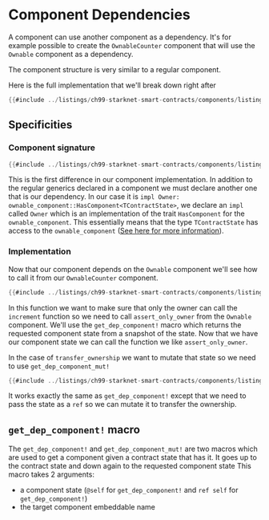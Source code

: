 # Component Dependencies

A component can use another component as a dependency. It's for example possible to create
the `OwnableCounter` component that will use the `Ownable` component as a dependency.

The component structure is very similar to a regular component.

Here is the full implementation that we'll break down right after

```rust
{{#include ../listings/ch99-starknet-smart-contracts/components/listing_01_component_dep/src/counter.cairo:full}}
```

## Specificities

### Component signature

```rust
{{#include ../listings/ch99-starknet-smart-contracts/components/listing_01_component_dep/src/counter.cairo:component_signature}}
```

This is the first difference in our component implementation. In addition to the
regular generics declared in a component we must declare another one that is our
dependency. In our case it is `impl Owner: ownable_component::HasComponent<TContractState>`,
we declare an `impl` called `Owner` which is an implementation of the trait `HasComponent`
for the `ownable_component`. This essentially means that the type `TContractState` has access
to the `ownable_component` ([See here for more information](./ch99-01-05-01-components-under-the-hood.md#a-primer-on-embeddable-impls)).

### Implementation

Now that our component depends on the `Ownable` component we'll see how to call it from our `OwnableCounter` component.

```rust
{{#include ../listings/ch99-starknet-smart-contracts/components/listing_01_component_dep/src/counter.cairo:increment}}
```

In this function we want to make sure that only the owner can call the `increment` function so we need to call
`assert_only_owner` from the `Ownable` component. We'll use the `get_dep_component!` macro which returns the
requested component state from a snapshot of the state. Now that we have our component state we can call
the function we like `assert_only_owner`.

In the case of `transfer_ownership` we want to mutate that state so we need to use `get_dep_component_mut!`

```rust
{{#include ../listings/ch99-starknet-smart-contracts/components/listing_01_component_dep/src/counter.cairo:transfer_ownership}}
```

It works exactly the same as `get_dep_component!` except that we need to pass the state as a `ref` so we can
mutate it to transfer the ownership.

## `get_dep_component!` macro

The `get_dep_component!` and `get_dep_component_mut!` are two macros which are
used to get a component given a contract state that has it. It goes up to the
contract state and down again to the requested component state
This macro takes 2 arguments:

- a component state (`@self` for `get_dep_component!` and `ref self` for `get_dep_component!`)
- the target component embeddable name
